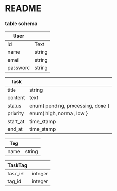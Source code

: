 # README

### table schema
| User     |        |
| -------- | ------ |
| id       | Text   |
| name     | string |
| email    | string |
| password | string |

| Task     |                                   |
| -------- | --------------------------------- |
| title    | string                            |
| content  | text                            |
| status   | enum{ pending, processing, done } |
| priority | enum{ high, normal, low }         |
| start_at | time_stamp                        |
| end_at   | time_stamp                        |

| Tag  |        |
| ---- | ------ |
| name | string |

| TaskTag |         |
| ------- | ------- |
| task_id | integer |
| tag_id  | integer |
